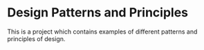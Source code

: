 # Design Patterns and Principles #

This is a project which contains examples of different patterns and principles of design.